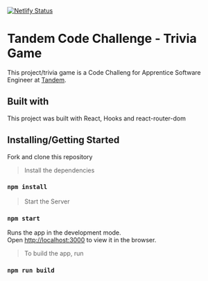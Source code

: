 [![Netlify Status](https://api.netlify.com/api/v1/badges/e3e23197-2c30-43d7-a37d-bc0d235f6d33/deploy-status)](https://app.netlify.com/sites/abdqaadir-tandem-trivia/deploys)

# Tandem Code Challenge - Trivia Game

This project/trivia game is a Code Challeng for Apprentice Software Engineer at [Tandem](https://madeintandem.com/).

## Built with

This project was built with React, Hooks and react-router-dom

## Installing/Getting Started

Fork and clone this repository

> Install the dependencies

### `npm install`

> Start the Server

### `npm start`

Runs the app in the development mode.\
Open [http://localhost:3000](http://localhost:3000) to view it in the browser.

> To build the app, run

### `npm run build`
